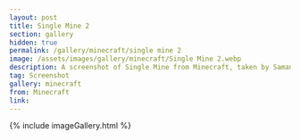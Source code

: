 ```yaml
---
layout: post
title: Single Mine 2
section: gallery
hidden: true
permalink: /gallery/minecraft/single mine 2
image: /assets/images/gallery/minecraft/Single Mine 2.webp
description: A screenshot of Single Mine from Minecraft, taken by Samantha Says.
tag: Screenshot
gallery: minecraft
from: Minecraft
link: 
---
```

{% include imageGallery.html %}
